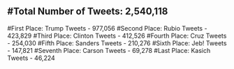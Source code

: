 #Total Number of Tweets: 2,540,118 
---
#First Place: Trump Tweets - 977,056
#Second Place: Rubio Tweets - 423,829
#Third Place: Clinton Tweets - 412,526
#Fourth Place: Cruz Tweets - 254,030
#Fifth Place: Sanders Tweets - 210,276
#Sixth Place: Jeb! Tweets - 147,821
#Seventh Place: Carson Tweets - 69,278
#Last Place: Kasich Tweets - 46,224
